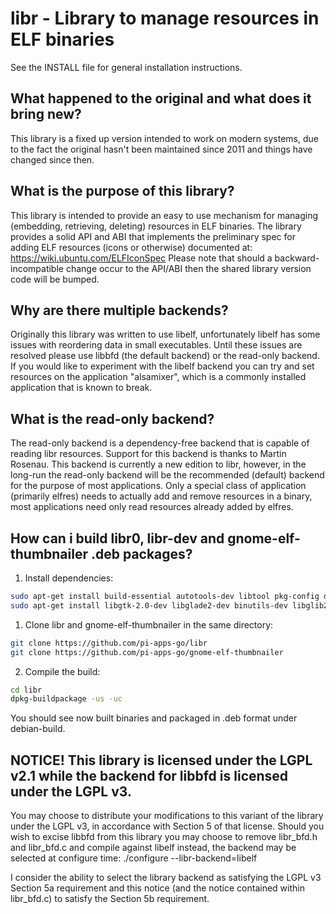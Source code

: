 # libr - Library to manage resources in ELF binaries

See the INSTALL file for general installation instructions.

## What happened to the original and what does it bring new?
This library is a fixed up version intended to work on modern systems, due to the fact the original hasn't been maintained since 2011 and things have changed since then.

## What is the purpose of this library?
This library is intended to provide an easy to use mechanism for managing
(embedding, retrieving, deleting) resources in ELF binaries.  The library
provides a solid API and ABI that implements the preliminary spec for adding
ELF resources (icons or otherwise) documented at:
https://wiki.ubuntu.com/ELFIconSpec
Please note that should a backward-incompatible change occur to the API/ABI
then the shared library version code will be bumped.

## Why are there multiple backends?
Originally this library was written to use libelf, unfortunately libelf has
some issues with reordering data in small executables.  Until these issues are 
resolved please use libbfd (the default backend) or the read-only backend.
If you would like to experiment with the libelf backend you can try and set
resources on the application "alsamixer", which is a commonly installed
application that is known to break.

## What is the read-only backend?
The read-only backend is a dependency-free backend that is capable of reading
libr resources.  Support for this backend is thanks to Martin Rosenau.
This backend is currently a new edition to libr, however, in the long-run the
read-only backend will be the recommended (default) backend for the purpose of
most applications.  Only a special class of application (primarily elfres)
needs to actually add and remove resources in a binary, most applications
need only read resources already added by elfres.

## How can i build libr0, libr-dev and gnome-elf-thumbnailer .deb packages?
1. Install dependencies:
```bash
sudo apt-get install build-essential autotools-dev libtool pkg-config doxygen
sudo apt-get install libgtk-2.0-dev libglade2-dev binutils-dev libglib2.0-dev libgdk-pixbuf2.0-dev librsvg2-dev gettext
```
1. Clone libr and gnome-elf-thumbnailer in the same directory:
```bash
git clone https://github.com/pi-apps-go/libr
git clone https://github.com/pi-apps-go/gnome-elf-thumbnailer
```
2. Compile the build:
```bash
cd libr
dpkg-buildpackage -us -uc
```
You should see now built binaries and packaged in .deb format under debian-build.

## NOTICE! This library is licensed under the LGPL v2.1 while the backend for libbfd is licensed under the LGPL v3.  
You may choose to distribute your 
modifications to this variant of the library under the LGPL v3, in accordance
with Section 5 of that license.  Should you wish to excise libbfd from this
library you may choose to remove libr_bfd.h and libr_bfd.c and compile against
libelf instead, the backend may be selected at configure time:
./configure --libr-backend=libelf

I consider the ability to select the library backend as satisfying the LGPL v3
Section 5a requirement and this notice (and the notice contained within
libr_bfd.c) to satisfy the Section 5b requirement.
